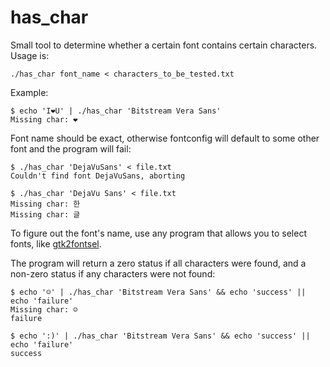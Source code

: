 has_char
========

Small tool to determine whether a certain font contains certain characters. Usage is:

    ./has_char font_name < characters_to_be_tested.txt

Example:

    $ echo 'I❤U' | ./has_char 'Bitstream Vera Sans'
    Missing char: ❤

Font name should be exact, otherwise fontconfig will default to some other font and the program will fail:

    $ ./has_char 'DejaVuSans' < file.txt
    Couldn't find font DejaVuSans, aborting

    $ ./has_char 'DejaVu Sans' < file.txt
    Missing char: 한
    Missing char: 글

To figure out the font's name, use any program that allows you to select fonts, like [gtk2fontsel](http://gtk2fontsel.sourceforge.net/).

The program will return a zero status if all characters were found, and a non-zero status if any characters were not found:

    $ echo '☺' | ./has_char 'Bitstream Vera Sans' && echo 'success' || echo 'failure'
    Missing char: ☺
    failure

    $ echo ':)' | ./has_char 'Bitstream Vera Sans' && echo 'success' || echo 'failure'
    success
